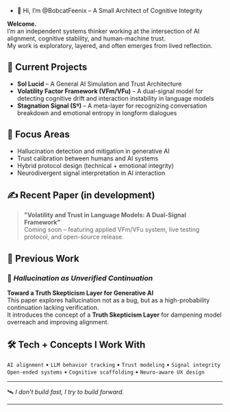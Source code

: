 - 👋 Hi, I’m @BobcatFeenix – A Small Architect of Cognitive Integrity

**Welcome.**  
I’m an independent systems thinker working at the intersection of AI alignment, cognitive stability, and human-machine trust.  
My work is exploratory, layered, and often emerges from lived reflection.

## 🚧 Current Projects

- **Sol Lucid** – A General AI Simulation and Trust Architecture  
- **Volatility Factor Framework (VFm/VFu)** – A dual-signal model for detecting cognitive drift and interaction instability in language models  
- **Stagnation Signal (Sᵍ)** – A meta-layer for recognizing conversation breakdown and emotional entropy in longform dialogues

## 🎯 Focus Areas

- Hallucination detection and mitigation in generative AI  
- Trust calibration between humans and AI systems  
- Hybrid protocol design (technical + emotional integrity)  
- Neurodivergent signal interpretation in AI interaction

## ✍️ Recent Paper (in development)

> **\"Volatility and Trust in Language Models: A Dual-Signal Framework\"**  
> Coming soon – featuring applied VFm/VFu system, live testing protocol, and open-source release.
>

## 📄 Previous Work

### 🔹 *Hallucination as Unverified Continuation*  
**Toward a Truth Skepticism Layer for Generative AI**  
This paper explores hallucination not as a bug, but as a high-probability continuation lacking verification.  
It introduces the concept of a **Truth Skepticism Layer** for dampening model overreach and improving alignment.


## 🛠 Tech + Concepts I Work With

`AI alignment` • `LLM behavior tracking` • `Trust modeling` • `Signal integrity`  
`Open-ended systems` • `Cognitive scaffolding` • `Neuro-aware UX design`

---

🛰 *I don't build fast, I try to build forward.*

---
